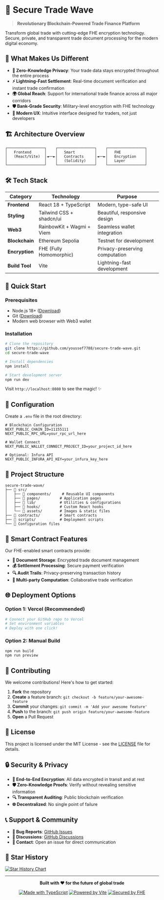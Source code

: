 # 🌊 Secure Trade Wave

> **Revolutionary Blockchain-Powered Trade Finance Platform**

Transform global trade with cutting-edge FHE encryption technology. Secure, private, and transparent trade document processing for the modern digital economy.

## 🚀 What Makes Us Different

- **🔐 Zero-Knowledge Privacy**: Your trade data stays encrypted throughout the entire process
- **⚡ Lightning-Fast Settlement**: Real-time document verification and instant trade confirmation
- **🌍 Global Reach**: Support for international trade finance across all major corridors
- **🛡️ Bank-Grade Security**: Military-level encryption with FHE technology
- **📱 Modern UX**: Intuitive interface designed for traders, not just developers

## 🏗️ Architecture Overview

```
┌─────────────────┐    ┌─────────────────┐    ┌─────────────────┐
│   Frontend      │    │   Smart         │    │   FHE           │
│   (React/Vite)  │◄──►│   Contracts     │◄──►│   Encryption    │
│                 │    │   (Solidity)    │    │   Layer         │
└─────────────────┘    └─────────────────┘    └─────────────────┘
```

## 🛠️ Tech Stack

| Category | Technology | Purpose |
|----------|------------|---------|
| **Frontend** | React 18 + TypeScript | Modern, type-safe UI |
| **Styling** | Tailwind CSS + shadcn/ui | Beautiful, responsive design |
| **Web3** | RainbowKit + Wagmi + Viem | Seamless wallet integration |
| **Blockchain** | Ethereum Sepolia | Testnet for development |
| **Encryption** | FHE (Fully Homomorphic) | Privacy-preserving computation |
| **Build Tool** | Vite | Lightning-fast development |

## 🚀 Quick Start

### Prerequisites
- Node.js 18+ ([Download](https://nodejs.org/))
- Git ([Download](https://git-scm.com/))
- Modern web browser with Web3 wallet

### Installation

```bash
# Clone the repository
git clone https://github.com/youssef7788/secure-trade-wave.git
cd secure-trade-wave

# Install dependencies
npm install

# Start development server
npm run dev
```

Visit `http://localhost:8080` to see the magic! ✨

## 🔧 Configuration

Create a `.env` file in the root directory:

```env
# Blockchain Configuration
NEXT_PUBLIC_CHAIN_ID=11155111
NEXT_PUBLIC_RPC_URL=your_rpc_url_here

# Wallet Connect
NEXT_PUBLIC_WALLET_CONNECT_PROJECT_ID=your_project_id_here

# Optional: Infura API
NEXT_PUBLIC_INFURA_API_KEY=your_infura_key_here
```

## 📁 Project Structure

```
secure-trade-wave/
├── 📁 src/
│   ├── 📁 components/     # Reusable UI components
│   ├── 📁 pages/         # Application pages
│   ├── 📁 lib/           # Utilities & configurations
│   ├── 📁 hooks/         # Custom React hooks
│   └── 📁 assets/        # Images & static files
├── 📁 contracts/         # Smart contracts
├── 📁 scripts/           # Deployment scripts
└── 📄 Configuration files
```

## 🔐 Smart Contract Features

Our FHE-enabled smart contracts provide:

- **📄 Document Storage**: Encrypted trade document management
- **💰 Settlement Processing**: Secure payment verification
- **🔍 Audit Trails**: Privacy-preserving transaction history
- **🤝 Multi-party Computation**: Collaborative trade verification

## 🌐 Deployment Options

### Option 1: Vercel (Recommended)
```bash
# Connect your GitHub repo to Vercel
# Set environment variables
# Deploy with one click!
```

### Option 2: Manual Build
```bash
npm run build
npm run preview
```

## 🤝 Contributing

We welcome contributions! Here's how to get started:

1. **Fork** the repository
2. **Create** a feature branch: `git checkout -b feature/your-awesome-feature`
3. **Commit** your changes: `git commit -m 'Add your awesome feature'`
4. **Push** to the branch: `git push origin feature/your-awesome-feature`
5. **Open** a Pull Request

## 📜 License

This project is licensed under the MIT License - see the [LICENSE](LICENSE) file for details.

## 🔒 Security & Privacy

- **🔐 End-to-End Encryption**: All data encrypted in transit and at rest
- **🛡️ Zero-Knowledge Proofs**: Verify without revealing sensitive information
- **🔍 Transparent Auditing**: Public blockchain verification
- **🌐 Decentralized**: No single point of failure

## 📞 Support & Community

- **🐛 Bug Reports**: [GitHub Issues](https://github.com/youssef7788/secure-trade-wave/issues)
- **💬 Discussions**: [GitHub Discussions](https://github.com/youssef7788/secure-trade-wave/discussions)
- **📧 Contact**: Open an issue for direct communication

## 🌟 Star History

[![Star History Chart](https://api.star-history.com/svg?repos=youssef7788/secure-trade-wave&type=Date)](https://star-history.com/#youssef7788/secure-trade-wave&Date)

---

<div align="center">

**Built with ❤️ for the future of global trade**

[![Made with TypeScript](https://img.shields.io/badge/Made%20with-TypeScript-blue.svg)](https://www.typescriptlang.org/)
[![Powered by Vite](https://img.shields.io/badge/Powered%20by-Vite-646CFF.svg)](https://vitejs.dev/)
[![Secured by FHE](https://img.shields.io/badge/Secured%20by-FHE-green.svg)](https://fhevm.io/)

</div>